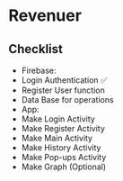 # Revenuer
## Checklist
* Firebase:
 * Login Authentication ✅
 * Register User function
 * Data Base for operations
* App:
 * Make Login Activity
 * Make Register Activity
 * Make Main Activity
 * Make History Activity
 * Make Pop-ups Activity
 * Make Graph (Optional)
